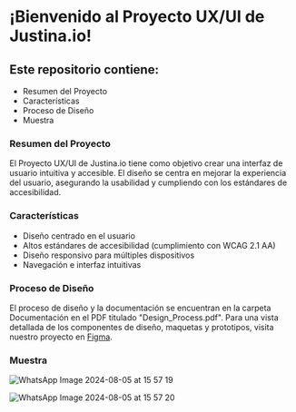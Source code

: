 # ¡Bienvenido al Proyecto UX/UI de Justina.io!

## Este repositorio contiene:

- Resumen del Proyecto
- Características
- Proceso de Diseño
- Muestra


### Resumen del Proyecto

El Proyecto UX/UI de Justina.io tiene como objetivo crear una interfaz de usuario intuitiva y accesible. El diseño se centra en mejorar la experiencia del usuario, asegurando la usabilidad y cumpliendo con los estándares de accesibilidad.

### Características

- Diseño centrado en el usuario
- Altos estándares de accesibilidad (cumplimiento con WCAG 2.1 AA)
- Diseño responsivo para múltiples dispositivos
- Navegación e interfaz intuitivas

### Proceso de Diseño

El proceso de diseño y la documentación se encuentran en la carpeta Documentación en el PDF titulado "Design_Process.pdf". Para una vista detallada de los componentes de diseño, maquetas y prototipos, visita nuestro proyecto en [Figma](https://www.figma.com/design/uOajIYvCK8yvZjqjNbE3h1/Justina.io?node-id=2151-2049&t=XO0DuWgbkKK5KJbF-1).

### Muestra

![WhatsApp Image 2024-08-05 at 15 57 19](https://github.com/user-attachments/assets/51e553ec-83d2-4958-83f4-596c5f90b0c4)


![WhatsApp Image 2024-08-05 at 15 57 20](https://github.com/user-attachments/assets/efe1ef03-4451-4b8e-ad9d-a97f981f81c2)

